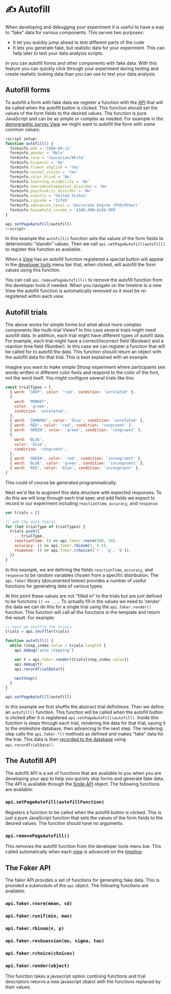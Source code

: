 # :writing_hand: Autofill

When developing and debugging your experiment it is useful to have a way to
"fake" data for various components. This serves two purposes:

- It let you quickly jump ahead to test different parts of the code
- It lets you generate fake, but realistic data for your experiment. This can
  help later to test your data analysis scripts.

In <SmileText/> you can autofill forms and other components with fake data. With
this feature you can quickly click through your experiment during testing and
create realistic looking data than you can use to test your data analysis.

## Autofill forms

To autofill a form with fake data we register a function with the [API](/api)
that will be called when the autofill button is clicked. This function should
set the values of the form fields to the desired values. The function is pure
JavaScript and can be as simple or complex as needed. For example in the
[demographic survey View](/views#demographic-survey) we might want to autofill
the form with some common values:

```js
<script setup>
function autofill() {
  forminfo.dob = '1986-09-12'
  forminfo.gender = 'Male'
  forminfo.race = 'Caucasian/White'
  forminfo.hispanic = 'No'
  forminfo.fluent_english = 'Yes'
  forminfo.normal_vision = 'Yes'
  forminfo.color_blind = 'No'
  forminfo.learning_disability = 'No'
  forminfo.neurodevelopmental_disorder = 'No'
  forminfo.psychiatric_disorder = 'No'
  forminfo.country = 'United States'
  forminfo.zipcode = '12345'
  forminfo.education_level = 'Doctorate Degree (PhD/Other)'
  forminfo.household_income = '$100,000–$199,999'
}

api.setPageAutofill(autofill)
</script>
```

In this example the `autofill()` function sets the values of the form fields to
deterministic "standin" values. Then we call `api.setPageAutofill(autofill)` to
register this function as available.

When a [View](/views) has an autofill function registered a special button will
appear in the [developer tools](/developermode) menu bar that, when clicked,
will autofill the form values using this function.

You can call `api.removePageAutofill()` to remove the autofill function from the
developer tools if needed. When you navigate on the timeline to a new View the
autofill function is automatically removed so it must be re-registered within
each view.

## Autofill trials

The above works for simple forms but what about more complex components like
multi-trial Views? In this case several trials might need autofill data. In
addition, each trial might have different types of autofil data. For example,
each trial might have a correct/incorrect field (Boolean) and a reaction time
field (Number). In this case we can register a function that will be called for
to autofill the data. This function should return an object with the autofill
data for that trial. This is best explained with an example.

Imagine you want to make simple Stroop experiment where participants see words
written in different color fonts and respond to the color of the font, not the
word itself. You might configure several trials like this:

```js
const trialTypes = [
  { word: 'SHIP', color: 'red', condition: 'unrelated' },
  {
    word: 'MONKEY',
    color: 'green',
    condition: 'unrelated',
  },
  { word: 'ZAMBONI', color: 'blue', condition: 'unrelated' },
  { word: 'RED', color: 'red', condition: 'congruent' },
  { word: 'GREEN', color: 'green', condition: 'congruent' },
  {
    word: 'BLUE',
    color: 'blue',
    condition: 'congruent',
  },
  { word: 'GREEN', color: 'red', condition: 'incongruent' },
  { word: 'BLUE', color: 'green', condition: 'incongruent' },
  { word: 'RED', color: 'blue', condition: 'incongruent' },
]
```

This could of course be generated programmatically.

Next we'd like to augment this data structure with expected responses. To do
this we will loop through each trial spec and add fields we expect to record in
our experiment including `reactionTime`, `accuracy`, and `response`:

```js
var trials = []

// add the data fields
for (let trialType of trialTypes) {
  trials.push({
    ...trialType,
    reactionTime: () => api.faker.rnorm(500, 50),
    accuracy: () => api.faker.rbinom(1, 0.8),
    response: () => api.faker.rchoice(['r', 'g', 'b']),
  })
}
```

In this example, we are defining the fields `reactionTime`, `accuracy`, and
`response` to be random variables chosen from a specific distribution. The
`api.faker` library (documented below) provides a number of useful functions for
generating data of various types.

At this point these values are not "filled in" to the trials but are just
defined to be functions `() => ...`. To actually fill in the values we need to
'render' the data we can do this for a single trial using the
`api.faker.render()` function. This function will call all the functions in the
template and return the result. For example:

```js
// next we shuffle the trials
trials = api.shuffle(trials)

function autofill() {
  while (step_index.value < trials.length) {
    api.debug('auto stepping')

    var t = api.faker.render(trials[step_index.value])
    api.debug(t)
    api.recordTrialData(t)

    nextStep()
  }
}

api.setPageAutofill(autofill)
```

In this example we first shuffle the abstract trial definitions. Then we define
an `autofill()` function. This function will be called when the autofill button
is clicked after it is registered `api.setPageAutofill(autofill)`. Inside this
function is steps through each trial, rendering the data for that trial, saving
it to the smilestore database, then advancing to the next step. The rendering
step calls the `api.faker.*()` methods as defined and makes "fake" data for the
trial. This data is then [recorded to the database](/datastorage) using
`api.recordTrialData()`.

## The Autofill API

The autofill API is a set of functions that are available to you when you are
developing your app to help you quickly skip forms and generate fake data. The
API is available through the [Smile API](/api) object. The following functions
are available:

### `api.setPageAutofill(autofillFunction)`

Registers a function to be called when the autofill button is clicked. This is
just a pure JavaScript function that sets the values of the form fields to the
desired values. The function should have no arguments.

### `api.removePageAutofill()`

This removes the autofill function from the developer tools menu bar. This
called automatically when each [view](/views) is advanced on the
[timeline](/timeline).

## The Faker API

The faker API provides a set of functions for generating fake data. This is
provided a submodule of the `api` object. The following functions are available:

### `api.faker.rnorm(mean, sd)`

### `api.faker.runif(min, max)`

### `api.faker.rbinom(n, p)`

### `api.faker.rexGuassian(mu, sigma, tau)`

### `api.faker.rchoice(choices)`

### `api.faker.render(object)`

This function takes a javascript option contining functions and trial
descriptors returns a new javascript object with the functions replaced by their
values.
